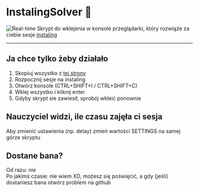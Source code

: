 # InstalingSolver 🤯
![Real-time](https://raw.githubusercontent.com/Dadik11/InstalingSolver/main/assets/preview.gif)
Skrypt do wklejenia w konsole przeglądarki, który rozwiąże za ciebie sesje [instaling](https://instaling.pl)

---

## Ja chce tylko żeby działało
1. Skopiuj wszystko z [tej strony](https://raw.githubusercontent.com/Dadik11/InstalingSolver/main/script.js)
2. Rozpocznij sesje na instaling
3. Otwórz konsole (CTRL+SHIFT+I / CTRL+SHIFT+C)
4. Wklej wszystko i kliknij enter
5. Gdyby skrypt sie zawiesił, sprobój wkleić ponownie

## Nauczyciel widzi, ile czasu zajęła ci sesja
Aby zmienić ustawienia (np. delay) zmień wartości SETTINGS na samej górze skryptu

## Dostane bana?
Od razu: nie<br/>
Po jakimś czasie: nie wiem XD, możesz się poświęcić, a gdy (jeśli) dostaniesz bana otwórz problem na github
